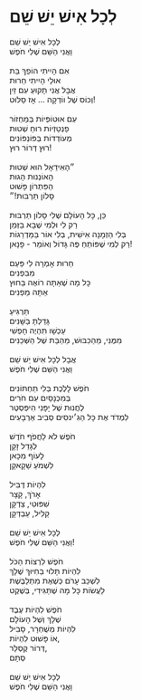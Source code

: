 # לְכָל אִישׁ יֵשׁ שֵׁם

לְכָל אִישׁ יֵשׁ שֵׁם\
וַאֲנִי הַשֵּׁם שֶׁלִּי חֹפֶשׁ\
\
אִם הָיִיתִי הוֹפֵךְ בַּת\
אוּלַי הָיִיתִי חֵרוּת\
אֲבָל אֲנִי תָּקוּעַ עִם זַיִן\
וְכוֹס שֶׁל ווֹדְקָה … אָז סַלּוּט!\
\
עִם אוּטוֹפְּיוֹת בְּמַחְזוֹר\
פַנְטַזְיוֹת רוּחַ שְׁטוּת\
מְעוֹדְדוֹת בְּפּוֹנְפּוֹנִים\
רוּץ דְּרוֹר רוּץ!\
\
״הָאִידֵאָל הוּא שְׁטוּת\
הָאוֹנְנוּת הָגוּת\
הַפִּתְרוֹן פָּשׁוּט\
סָלוֹן תַּרְבּוּת!״\
\
כֵּן, כָּל הָעוֹלָם שֶׁלִּי סָלוֹן תַּרְבּוּת\
רַק לִי וּלְמִי שֶׁבָּא בַּזְּמַן\
בְּלִי הַזְמָנָה אִישִׁית, בְּלִי אוֹר בַּמַּדְרֵגוֹת\
רַק לְמִי שֶׁפּוֹתֵחַ פֶּה גָּדוֹל וְאוֹמֵר - פָנָאן!\
\
חֵרוּת אָמְרָה לִי פַּעַם\
מִבִּפְנִים\
כָּל מָה שֶׁאַתָּה רוֹאֶה בַּחוּץ\
אַתָּה מַפְנִים\
\
תַּרְגִּיעַ\
גָּדַלְתָּ בַּשָּׁנִים\
עַכְשָׁו תִּהְיֶה חָפְשִׁי \
מִמֶּנִּי, מֵהַכִּבּוּשׁ, מֵהַבַּת שֶׁל הַשְּׁכֵנִים\
\
אֲבָל לְכָל אִישׁ יֵשׁ שֵׁם\
וַאֲנִי הַשֵּׁם שֶׁלִּי חֹפֶשׁ\
\
חֹפֶשׁ לָלֶכֶת בְּלִי תַּחְתּוֹנִים\
בְּמִכְנָסַיִם עִם חֹרִים\
לְחֲנוּת שֶׁל יָפָּנִי הִיפְּסְטֶר\
לִמְדֹד אֶת כָּל הַגִ׳ינסִים סְבִיב אַרְבָּעִים\
\
חֹפֶשׁ לֹא לַחֲפֹף חֹדֶשׁ\
לְגָדֵל זָקָן\
לָעוֹף מִכָּאן\
לִשְׁמֹעַ שַׁקָאקָן\
\
לִהְיוֹת דֶּבִּיל\
אָרֹךְ, קָצָר\
שִׁפּוּטִי, צַדְקָן\
קַלִּיל, עַבְדְּקָן\
\
לְכָל אִישׁ יֵשׁ שֵׁם\
וַאֲנִי הַשֵּׁם שֶׁלִּי חֹפֶשׁ!\
\
חֹפֶשׁ לִרְצוֹת הַכֹּל\
לִהְיוֹת תָּלוּי בַּחִיּוּךְ שֶׁלָּךְ\
לִשְׁכַּב עָרֹם כְּשֶׁאֶת מִתְלַבֶּשֶׁת\
לַעֲשׂוֹת כָּל מָה שֶׁתַּגִּידִי, בְּשֶׁקֶט\
\
חֹפֶשׁ לִהְיוֹת עֶבֶד\
שֶׁלָּךְ וְשֶׁל הָעוֹלָם\
לִהְיוֹת מְשֻׁחְרָר, סָבִיל\
אוֹ פָּשׁוּט לִהְיוֹת, \
דְּרוֹר קֶסְלֵּר, \
סְתָם\
\
לְכָל אִישׁ יֵשׁ שֵׁם\
וַאֲנִי הַשֵּׁם שֶׁלִּי חֹפֶשׁ
